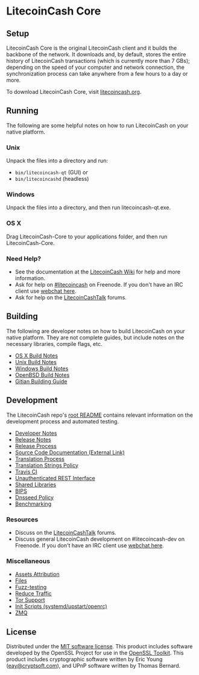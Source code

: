 LitecoinCash Core
=============

Setup
---------------------
LitecoinCash Core is the original LitecoinCash client and it builds the backbone of the network. It downloads and, by default, stores the entire history of LitecoinCash transactions (which is currently more than 7 GBs); depending on the speed of your computer and network connection, the synchronization process can take anywhere from a few hours to a day or more.

To download LitecoinCash Core, visit [litecoincash.org](https://litecoincash.org).

Running
---------------------
The following are some helpful notes on how to run LitecoinCash on your native platform.

### Unix

Unpack the files into a directory and run:

- `bin/litecoincash-qt` (GUI) or
- `bin/litecoincashd` (headless)

### Windows

Unpack the files into a directory, and then run litecoincash-qt.exe.

### OS X

Drag LitecoinCash-Core to your applications folder, and then run LitecoinCash-Core.

### Need Help?

* See the documentation at the [LitecoinCash Wiki](https://litecoincash.info/)
for help and more information.
* Ask for help on [#litecoincash](http://webchat.freenode.net?channels=litecoincash) on Freenode. If you don't have an IRC client use [webchat here](http://webchat.freenode.net?channels=litecoincash).
* Ask for help on the [LitecoinCashTalk](https://litecoincashtalk.io/) forums.

Building
---------------------
The following are developer notes on how to build LitecoinCash on your native platform. They are not complete guides, but include notes on the necessary libraries, compile flags, etc.

- [OS X Build Notes](build-osx.md)
- [Unix Build Notes](build-unix.md)
- [Windows Build Notes](build-windows.md)
- [OpenBSD Build Notes](build-openbsd.md)
- [Gitian Building Guide](gitian-building.md)

Development
---------------------
The LitecoinCash repo's [root README](/README.md) contains relevant information on the development process and automated testing.

- [Developer Notes](developer-notes.md)
- [Release Notes](release-notes.md)
- [Release Process](release-process.md)
- [Source Code Documentation (External Link)](https://dev.visucore.com/litecoincash/doxygen/)
- [Translation Process](translation_process.md)
- [Translation Strings Policy](translation_strings_policy.md)
- [Travis CI](travis-ci.md)
- [Unauthenticated REST Interface](REST-interface.md)
- [Shared Libraries](shared-libraries.md)
- [BIPS](bips.md)
- [Dnsseed Policy](dnsseed-policy.md)
- [Benchmarking](benchmarking.md)

### Resources
* Discuss on the [LitecoinCashTalk](https://litecoincashtalk.io/) forums.
* Discuss general LitecoinCash development on #litecoincash-dev on Freenode. If you don't have an IRC client use [webchat here](http://webchat.freenode.net/?channels=litecoincash-dev).

### Miscellaneous
- [Assets Attribution](assets-attribution.md)
- [Files](files.md)
- [Fuzz-testing](fuzzing.md)
- [Reduce Traffic](reduce-traffic.md)
- [Tor Support](tor.md)
- [Init Scripts (systemd/upstart/openrc)](init.md)
- [ZMQ](zmq.md)

License
---------------------
Distributed under the [MIT software license](/COPYING).
This product includes software developed by the OpenSSL Project for use in the [OpenSSL Toolkit](https://www.openssl.org/). This product includes
cryptographic software written by Eric Young ([eay@cryptsoft.com](mailto:eay@cryptsoft.com)), and UPnP software written by Thomas Bernard.
